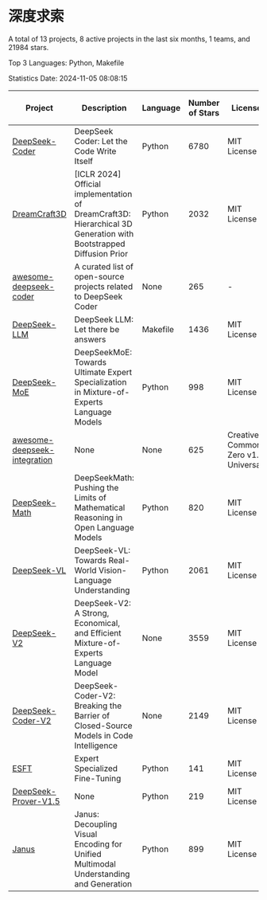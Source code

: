 # 深度求索

A total of 13 projects, 8 active projects in the last six months, 1 teams, and 21984 stars.

Top 3 Languages: Python, Makefile

Statistics Date: 2024-11-05 08:08:15

| Project | Description | Language | Number of Stars | License | Creation Date | Last Updated Date | Last Pushed Date |
| --- | --- | --- | --- | --- | --- | --- | --- |
| [DeepSeek-Coder](https://github.com/deepseek-ai/DeepSeek-Coder) | DeepSeek Coder: Let the Code Write Itself | Python | 6780 | MIT License | 2023-10-20 | 2024-11-05 | 2024-05-21 |
| [DreamCraft3D](https://github.com/deepseek-ai/DreamCraft3D) | [ICLR 2024] Official implementation of DreamCraft3D: Hierarchical 3D Generation with Bootstrapped Diffusion Prior | Python | 2032 | MIT License | 2023-10-23 | 2024-11-05 | 2024-08-21 |
| [awesome-deepseek-coder](https://github.com/deepseek-ai/awesome-deepseek-coder) | A curated list of open-source projects related to DeepSeek Coder | None | 265 | - | 2023-11-06 | 2024-10-25 | 2024-04-03 |
| [DeepSeek-LLM](https://github.com/deepseek-ai/DeepSeek-LLM) | DeepSeek LLM: Let there be answers | Makefile | 1436 | MIT License | 2023-11-29 | 2024-11-04 | 2024-02-04 |
| [DeepSeek-MoE](https://github.com/deepseek-ai/DeepSeek-MoE) | DeepSeekMoE: Towards Ultimate Expert Specialization in Mixture-of-Experts Language Models | Python | 998 | MIT License | 2024-01-02 | 2024-11-04 | 2024-01-16 |
| [awesome-deepseek-integration](https://github.com/deepseek-ai/awesome-deepseek-integration) | None | None | 625 | Creative Commons Zero v1.0 Universal | 2024-01-11 | 2024-11-05 | 2024-10-31 |
| [DeepSeek-Math](https://github.com/deepseek-ai/DeepSeek-Math) | DeepSeekMath: Pushing the Limits of Mathematical Reasoning in Open Language Models | Python | 820 | MIT License | 2024-02-05 | 2024-11-04 | 2024-04-15 |
| [DeepSeek-VL](https://github.com/deepseek-ai/DeepSeek-VL) | DeepSeek-VL: Towards Real-World Vision-Language Understanding | Python | 2061 | MIT License | 2024-03-07 | 2024-11-05 | 2024-04-24 |
| [DeepSeek-V2](https://github.com/deepseek-ai/DeepSeek-V2) | DeepSeek-V2: A Strong, Economical, and Efficient Mixture-of-Experts Language Model | None | 3559 | MIT License | 2024-04-22 | 2024-11-05 | 2024-09-25 |
| [DeepSeek-Coder-V2](https://github.com/deepseek-ai/DeepSeek-Coder-V2) | DeepSeek-Coder-V2: Breaking the Barrier of Closed-Source Models in Code Intelligence | None | 2149 | MIT License | 2024-06-14 | 2024-11-05 | 2024-09-24 |
| [ESFT](https://github.com/deepseek-ai/ESFT) | Expert Specialized Fine-Tuning | Python | 141 | MIT License | 2024-07-04 | 2024-11-02 | 2024-09-22 |
| [DeepSeek-Prover-V1.5](https://github.com/deepseek-ai/DeepSeek-Prover-V1.5) | None | Python | 219 | MIT License | 2024-08-15 | 2024-11-04 | 2024-08-16 |
| [Janus](https://github.com/deepseek-ai/Janus) | Janus: Decoupling Visual Encoding for Unified Multimodal Understanding and Generation | Python | 899 | MIT License | 2024-10-18 | 2024-11-05 | 2024-10-31 |
